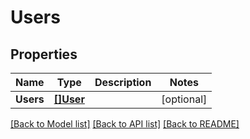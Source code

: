 # Users

## Properties

Name | Type | Description | Notes
------------ | ------------- | ------------- | -------------
**Users** | [**[]User**](User.md) |  | [optional] 

[[Back to Model list]](../README.md#documentation-for-models) [[Back to API list]](../README.md#documentation-for-api-endpoints) [[Back to README]](../README.md)


